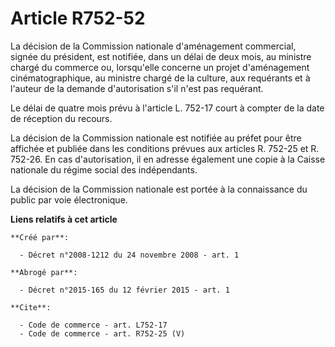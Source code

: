 # Article R752-52

La décision de la Commission nationale d'aménagement commercial, signée du président, est notifiée, dans un délai de deux
mois, au ministre chargé du commerce ou, lorsqu'elle concerne un projet d'aménagement cinématographique, au ministre chargé
de la culture, aux requérants et à l'auteur de la demande d'autorisation s'il n'est pas requérant. 

Le délai de quatre mois prévu à l'article L. 752-17 court à compter de la date de réception du recours. 

La décision de la Commission nationale est notifiée au préfet pour être affichée et publiée dans les conditions prévues aux
articles R. 752-25 et R. 752-26. En cas d'autorisation, il en adresse également une copie à la Caisse nationale du régime
social des indépendants. 

La décision de la Commission nationale est portée à la connaissance du public par voie électronique.

**Liens relatifs à cet article**

	**Créé par**:

	  - Décret n°2008-1212 du 24 novembre 2008 - art. 1

	**Abrogé par**:

	  - Décret n°2015-165 du 12 février 2015 - art. 1

	**Cite**:

	  - Code de commerce - art. L752-17
	  - Code de commerce - art. R752-25 (V)
